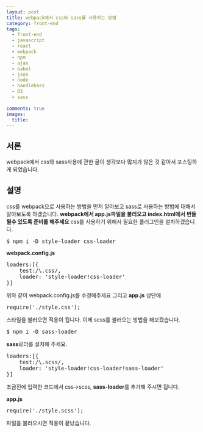```yaml
---
layout: post
title: webpack에서 css와 sass를 사용하는 방법
category: front-end
tags:
  - front-end
  - javascript
  - react
  - webpack
  - npm
  - ajax
  - babel
  - json
  - node
  - handlebars
  - D3
  - sass
  
comments: true
images:
  title: 
---
```


## 서론  
webpack에서 css와 sass사용에 관한 글이 생각보다 많지가 않은 것 같아서 포스팅하게 되었습니다.


<!--more-->

## 설명
css를 webpack으로 사용하는 방법을 먼저 알아보고 sass로 사용하는 방법에 대해서 알아보도록 
하겠습니다. **webpack에서 app.js파일을 불러오고 index.html에서 번들 될수 있도록 준비를 해주세요**
css를 사용하기 위해서 필요한 플러그인을 설치하겠습니다.
<pre class="brush:js">
$ npm i -D style-loader css-loader
</pre>
**webpack.config.js**
<pre class="brush:js">
loaders:[{
    test:/\.css/,
    loader: 'style-loader!css-loader'
}]
</pre>
위와 같이 webpack.config.js를 수정해주세요 그리고 **app.js** 상단에
<pre class="brush:js">
require('./style.css');
</pre>
스타일을 불러오면 적용이 됩니다. 이제 scss를 불러오는 방법을 해보겠습니다.
<pre class="brush:js">
$ npm i -D sass-loader
</pre>
**sass**로더를 설치해 주세요.
<pre class="brush:js">
loaders:[{
    test:/\.scss/,
    loader: 'style-loader!css-loader!sass-loader'
}]
</pre>
조금전에 입력한 코드에서 css->scss, **sass-loader**를 추가해 주시면 됩니다.

**app.js**
<pre class="brush:js">
require('./style.scss');
</pre>
파일을 불러오시면 적용이 끝났습니다.

<!-- <pre class="brush:js"></pre> -->
<!-- ![test이미지]({{site.url}}/images/es6.jpg) -->
